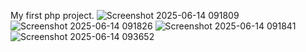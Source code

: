 My first php project.
![Screenshot 2025-06-14 091809](https://github.com/user-attachments/assets/8d965b31-0de6-4027-b8d5-647f2d187253)
![Screenshot 2025-06-14 091826](https://github.com/user-attachments/assets/28d4bc8a-1cd9-49fb-ae7a-bfa03953726e)
![Screenshot 2025-06-14 091841](https://github.com/user-attachments/assets/4bfbfe85-c7b2-42f4-8fee-29d8908c89b0)
![Screenshot 2025-06-14 093652](https://github.com/user-attachments/assets/874b950c-0869-4381-a426-96937932f808)
